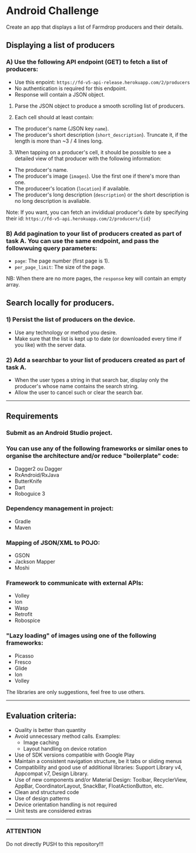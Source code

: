 # Android Challenge

Create an app that displays a list of Farmdrop producers and their details.

## Displaying a list of producers

### A) Use the following API endpoint (GET) to fetch a list of producers: 
- Use this enpoint: `https://fd-v5-api-release.herokuapp.com/2/producers`
- No authentication is required for this endpoint.
- Response will contain a JSON object.

1) Parse the JSON object to produce a smooth scrolling list of producers.

2) Each cell should at least contain:
- The producer's name (JSON key `name`).
- The producer's short description (`short_description`). Truncate it, if the length is more than ~3 / 4 lines long.

3) When tapping on a producer's cell, it should be possible to see a detailed view of that producer with the following information:
- The producer's name.
- The producer's image (`images`). Use the first one if there's more than one.
- The produceer's location (`location`) if available.
- The producer's long description (`description`) or the short description is no long description is avaliable.

Note: If you want, you can fetch an invididual producer's date by specifying their id: `https://fd-v5-api.herokuapp.com/2/producers/{id}`

### B) Add pagination to your list of producers created as part of task A. You can use the same endpoint, and pass the followwuing query parameters:
- `page`: The page number (first page is 1).
- `per_page_limit`: The size of the page.

NB: When there are no more pages, the `response` key will contain an empty array.

## Search locally for producers.

### 1) Persist the list of producers on the device.
- Use any technology or method you desire.
- Make sure that the list is kept up to date (or downloaded every time if you like) with the server data.

### 2) Add a searchbar to your list of producers created as part of task A.
- When the user types a string in that search bar, display only the producer's whose name contains the search string.
- Allow the user to cancel such or clear the search bar.


*****

## Requirements

### Submit as an Android Studio project.

### You can use any of the following frameworks or similar ones to organise the architecture and/or reduce "boilerplate" code:
- Dagger2 ou Dagger
- RxAndroid/RxJava
- ButterKnife
- Dart
- Roboguice 3

### Dependency management in project:
- Gradle
- Maven

### Mapping of JSON/XML to POJO:
- GSON
- Jackson Mapper
- Moshi

### Framework to communicate with external APIs:
- Volley
- Ion
- Wasp
- Retrofit
- Robospice

### "Lazy loading" of images using one of the following frameworks:
- Picasso
- Fresco
- Glide
- Ion
- Volley

The libraries are only suggestions, feel free to use others.

*****

## <a name="criterios_avaliacao"/>Evaluation criteria:

- Quality is better than quantity
- Avoid unnecessary method calls. Examples:
    - Image caching
    - Layout handling on device rotation
- Use of SDK versions compatible with Google Play
- Maintain a consistent navigation structure, be it tabs or sliding menus
- Compatibility and good use of additional libraries: Support Library v4, Appcompat v7, Design Library.
- Use of new components and/or Material Design: Toolbar, RecyclerView, AppBar, CoordinatorLayout, SnackBar, FloatActionButton, etc.
- Clean and structured code
- Use of design patterns
- Device orientation handling is not required
- Unit tests are considered extras

*****

### **ATTENTION** ###

Do not directly PUSH to this repository!!!

